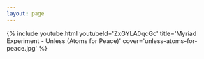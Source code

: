 ```yaml
---
layout: page
---
```


{% include youtube.html youtubeId='ZxGYLA0qcGc' title='Myriad Experiment - Unless (Atoms for Peace)' cover='unless-atoms-for-peace.jpg' %}

